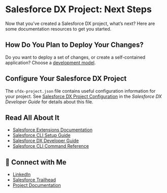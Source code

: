 # Salesforce DX Project: Next Steps

Now that you’ve created a Salesforce DX project, what’s next? Here are some documentation resources to get you started.

## How Do You Plan to Deploy Your Changes?

Do you want to deploy a set of changes, or create a self-contained application? Choose a [development model](https://developer.salesforce.com/tools/vscode/en/user-guide/development-models).

## Configure Your Salesforce DX Project

The `sfdx-project.json` file contains useful configuration information for your project. See [Salesforce DX Project Configuration](https://developer.salesforce.com/docs/atlas.en-us.sfdx_dev.meta/sfdx_dev/sfdx_dev_ws_config.htm) in the _Salesforce DX Developer Guide_ for details about this file.

## Read All About It

- [Salesforce Extensions Documentation](https://developer.salesforce.com/tools/vscode/)
- [Salesforce CLI Setup Guide](https://developer.salesforce.com/docs/atlas.en-us.sfdx_setup.meta/sfdx_setup/sfdx_setup_intro.htm)
- [Salesforce DX Developer Guide](https://developer.salesforce.com/docs/atlas.en-us.sfdx_dev.meta/sfdx_dev/sfdx_dev_intro.htm)
- [Salesforce CLI Command Reference](https://developer.salesforce.com/docs/atlas.en-us.sfdx_cli_reference.meta/sfdx_cli_reference/cli_reference.htm)


## 🔗 Connect with Me  
- <a href="https://www.linkedin.com/posts/rakeshyarra_salesforce-smartbridge-tcs-activity-7377747270399848449-POW1?utm_source=social_share_send&utm_medium=member_desktop_web&rcm=ACoAAFDp4OYBZoia2hubIFAGV0wvezZbSq1Vlfc" target="_blank">LinkedIn</a>  
- <a href="https://www.salesforce.com/trailblazer/yarrarakesh" target="_blank">Salesforce Trailhead</a>  
- <a href="https://drive.google.com/drive/folders/1XqlNSjAbD1LnQBt-KATnesId4i-O1qFW" target="_blank">Project Documentation</a>

